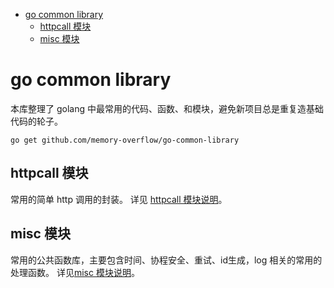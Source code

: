 - [go common library](#go-common-library)
  - [httpcall 模块](#httpcall-模块)
  - [misc 模块](#misc-模块)


# go common library
本库整理了 golang 中最常用的代码、函数、和模块，避免新项目总是重复造基础代码的轮子。
```
go get github.com/memory-overflow/go-common-library
```

## httpcall 模块
常用的简单 http 调用的封装。
详见 [httpcall 模块说明](https://github.com/memory-overflow/go-common-library/blob/main/httpcall/readme.md)。

## misc 模块
常用的公共函数库，主要包含时间、协程安全、重试、id生成，log 相关的常用的处理函数。
详见[misc 模块说明](https://github.com/memory-overflow/go-common-library/blob/main/misc/readme.md)。

